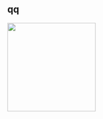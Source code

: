 ## qq
<img height="200px" align="left" src="https://github-readme-stats-sigma-five.vercel.app/api/top-langs/?username=kurech&layout=compact&theme=vision-friendly-dark" />
